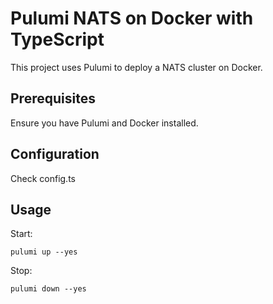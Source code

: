 # Pulumi NATS on Docker with TypeScript

This project uses Pulumi to deploy a NATS cluster on Docker.

## Prerequisites

Ensure you have Pulumi and Docker installed.

## Configuration

Check config.ts

## Usage

Start:

```
pulumi up --yes
```

Stop:

```
pulumi down --yes
```


